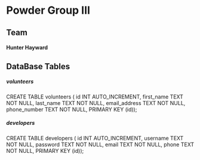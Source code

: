 # Powder Group III
## Team
#### Hunter Hayward

## DataBase Tables
##### volunteers
CREATE TABLE volunteers (
id INT AUTO_INCREMENT,
first_name TEXT NOT NULL,
last_name TEXT NOT NULL,
email_address TEXT NOT NULL,
phone_number TEXT NOT NULL,
PRIMARY KEY (id));
##### developers
CREATE TABLE developers (
id INT AUTO_INCREMENT,
username TEXT NOT NULL,
password TEXT NOT NULL,
email TEXT NOT NULL,
phone TEXT NOT NULL,
PRIMARY KEY (id));
